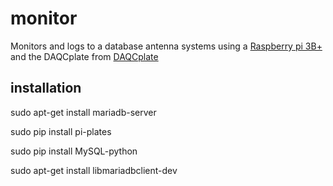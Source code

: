 # monitor
Monitors and logs to a database antenna systems using a [Raspberry pi 3B+](https://www.raspberrypi.org/products/raspberry-pi-3-model-b-plus/) and the DAQCplate from [DAQCplate](https://pi-plates.com/daqcr1/)

## installation
sudo apt-get install mariadb-server

sudo pip install pi-plates

sudo pip install MySQL-python

sudo apt-get install libmariadbclient-dev
